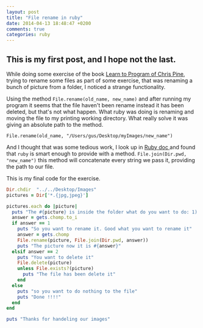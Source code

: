 ```yaml
---
layout: post
title: "File rename in ruby"
date: 2014-04-13 18:48:47 +0200
comments: true
categories: ruby
---
```


## This is my first post, and I hope not the last.
While doing some exercise of the book [Learn to Program of Chris Pine](https://pine.fm/LearnToProgram/), trying to rename some files
as part of some exercise, that was renaming a bunch of picture from a folder, I noticed a strange functionality.


Using the method `File.rename(old_name, new_name)` and after running my program it seems that the file haven't been rename instead it has been deleted, but that's not what happen.
What ruby was doing is renaming and moving the file to my printing working directory.
What really solve it was giving an absolute path to the method.

`File.rename(old_name, "/Users/gus/Desktop/myImages/new_name")`

<!-- more -->

And I thought that was some tedious work, I look up in [Ruby doc ](http://www.ruby-doc.org/) and found that `ruby` is smart enough to provide with a method.
`File.join(Dir.pwd, "new_name")` this method will concatenate every string we pass it, providing the path to our file.

This is my final code for the exercise.

```ruby
Dir.chdir  "../../Desktop/Images"
pictures = Dir['*.{jpg,jpeg}']

pictures.each do |picture|
  puts "The #{picture} is inside the folder what do you want to do: 1) rename, 2) delete, 3) nothing"
  answer = gets.chomp.to_i
  if answer == 1
    puts "So you want to rename it. Good what you want to rename it"
    answer = gets.chomp
    File.rename(picture, File.join(Dir.pwd, answer))
    puts "The picture now it is #{answer}"
  elsif answer == 2
    puts "You want to delete it"
    File.delete(picture)
    unless File.exists?(picture)
      puts "The file has been delete it"
    end
  else
    puts "so you want to do nothing to the file"
    puts "Done !!!!"
  end
end

puts "Thanks for handeling our images"
```

